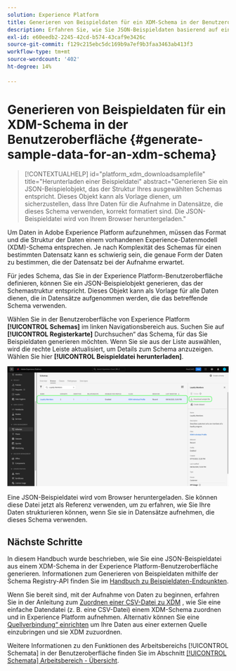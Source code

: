 ```yaml
---
solution: Experience Platform
title: Generieren von Beispieldaten für ein XDM-Schema in der Benutzeroberfläche
description: Erfahren Sie, wie Sie JSON-Beispieldaten basierend auf einem vorhandenen Schema in der Benutzeroberfläche von Adobe Experience Platform generieren.
exl-id: e60eedb2-2245-42cd-b574-43caf9e3426c
source-git-commit: f129c215ebc5dc169b9a7ef9b3faa3463ab413f3
workflow-type: tm+mt
source-wordcount: '402'
ht-degree: 14%

---
```


# Generieren von Beispieldaten für ein XDM-Schema in der Benutzeroberfläche {#generate-sample-data-for-an-xdm-schema}

>[!CONTEXTUALHELP]
>id="platform_xdm_downloadsamplefile"
>title="Herunterladen einer Beispieldatei"
>abstract="Generieren Sie ein JSON-Beispielobjekt, das der Struktur Ihres ausgewählten Schemas entspricht. Dieses Objekt kann als Vorlage dienen, um sicherzustellen, dass Ihre Daten für die Aufnahme in Datensätze, die dieses Schema verwenden, korrekt formatiert sind. Die JSON-Beispieldatei wird von Ihrem Browser heruntergeladen."

Um Daten in Adobe Experience Platform aufzunehmen, müssen das Format und die Struktur der Daten einem vorhandenen Experience-Datenmodell (XDM)-Schema entsprechen. Je nach Komplexität des Schemas für einen bestimmten Datensatz kann es schwierig sein, die genaue Form der Daten zu bestimmen, die der Datensatz bei der Aufnahme erwartet.

Für jedes Schema, das Sie in der Experience Platform-Benutzeroberfläche definieren, können Sie ein JSON-Beispielobjekt generieren, das der Schemastruktur entspricht. Dieses Objekt kann als Vorlage für alle Daten dienen, die in Datensätze aufgenommen werden, die das betreffende Schema verwenden.

Wählen Sie in der Benutzeroberfläche von Experience Platform **[!UICONTROL Schemas]** im linken Navigationsbereich aus. Suchen Sie auf **[!UICONTROL Registerkarte]** Durchsuchen“ das Schema, für das Sie Beispieldaten generieren möchten. Wenn Sie sie aus der Liste auswählen, wird die rechte Leiste aktualisiert, um Details zum Schema anzuzeigen. Wählen Sie hier **[!UICONTROL Beispieldatei herunterladen]**.

![Die Registerkarte „Durchsuchen“ des Arbeitsbereichs „Schemata“ mit einem ausgewählten Schema und hervorgehobener Option „Beispieldatei herunterladen“.](../images/ui/sample/sample-data.png)

Eine JSON-Beispieldatei wird vom Browser heruntergeladen. Sie können diese Datei jetzt als Referenz verwenden, um zu erfahren, wie Sie Ihre Daten strukturieren können, wenn Sie sie in Datensätze aufnehmen, die dieses Schema verwenden.

## Nächste Schritte

In diesem Handbuch wurde beschrieben, wie Sie eine JSON-Beispieldatei aus einem XDM-Schema in der Experience Platform-Benutzeroberfläche generieren. Informationen zum Generieren von Beispieldaten mithilfe der Schema Registry-API finden Sie im [Handbuch zu Beispieldaten-Endpunkten](../api/sample-data.md).

Wenn Sie bereit sind, mit der Aufnahme von Daten zu beginnen, erfahren Sie in der Anleitung zum [Zuordnen einer CSV-Datei zu XDM](../../ingestion/tutorials/map-csv/overview.md) , wie Sie eine einfache Datendatei (z. B. eine CSV-Datei) einem XDM-Schema zuordnen und in Experience Platform aufnehmen. Alternativ können Sie eine [Quellverbindung“ einrichten](../../sources/home.md) um Ihre Daten aus einer externen Quelle einzubringen und sie XDM zuzuordnen.

Weitere Informationen zu den Funktionen des Arbeitsbereichs [!UICONTROL Schemata] in der Benutzeroberfläche finden Sie im Abschnitt [[!UICONTROL Schemata] Arbeitsbereich - Übersicht](./overview.md).
